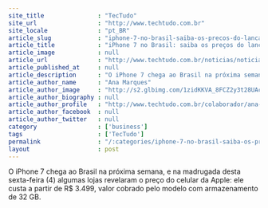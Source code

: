 ```yaml
---
site_title               : "TecTudo"
site_url                 : "http://www.techtudo.com.br"
site_locale              : "pt_BR"
article_slug             : "iphone-7-no-brasil-saiba-os-precos-do-lancamento-da-apple"
article_title            : "iPhone 7 no Brasil: saiba os preços do lançamento da Apple"
article_image            : null
article_url              : "http://www.techtudo.com.br/noticias/noticia/2016/11/iphone-7-no-brasil-saiba-os-precos-do-lancamento-da-apple.html"
article_published_at     : null
article_description      : "O iPhone 7 chega ao Brasil na próxima semana, e na madrugada desta sexta-feira (4) algumas lojas revelaram o preço do celular da Apple: ele custa a partir de R$ 3.499, valor cobrado pelo modelo com armazenamento de 32 GB."
article_author_name      : "Ana Marques"
article_author_image     : "http://s2.glbimg.com/1zidKKVA_8FCZ2y3t28UAceWs58=/30x30/s2.glbimg.com/tznMSOReZsJPXRlGGN4ABb_Qbl0=/0x0:140x140/140x140/s.glbimg.com/po/tt2/f/original/2016/03/21/perfil.png"
article_author_biography : null
article_author_profile   : "http://www.techtudo.com.br/colaborador/ana-marques.html"
article_author_facebook  : null
article_author_twitter   : null
category                 : ['business']
tags                     : ['TecTudo']
permalink                : "/:categories/iphone-7-no-brasil-saiba-os-precos-do-lancamento-da-apple/"
layout                   : post
---
```


O iPhone 7 chega ao Brasil na próxima semana, e na madrugada desta sexta-feira (4) algumas lojas revelaram o preço do celular da Apple: ele custa a partir de R$ 3.499, valor cobrado pelo modelo com armazenamento de 32 GB.

